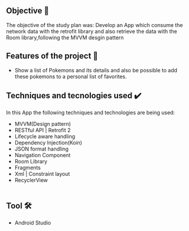 <h2>  Objective 🎯</h2>
<p> The objective of the study plan was: Develop an App which consume the network data with the retrofit library and also retrieve the data with the Room library,following the MVVM desgin pattern  <br>

<h2> Features of the project 🔨 </h2>

- Show a list of Pokemons and its details and also be possible to add these pokemons to a personal list of favorites.

<h2>Techniques and tecnologies used ✔️</h2>

In this App the following techniques and technologies are being used:

- MVVM(Design pattern) 
- RESTful API | Retrofit 2 
- Lifecycle aware handling 
- Dependency Injection(Koin) 
- JSON format handling 
- Navigation Component 
- Room Library 
- Fragments 
- Xml | Constraint layout 
- RecyclerView
<br><br>

 <h2>  Tool 🛠️ </h2>
 
- Android Studio
